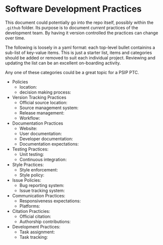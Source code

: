 # Software Development Practices

This document could potentially go into the repo itself, possibly within the `.github` folder. Its purpose is to document *current* practices of the development team. By having it version controlled the practices can change over time.

The following is loosely in a yaml format: each top-level bullet containins a sub-list of key-value items. This is just a starter list, items and categories should be added or removed to suit each individual project. Reviewing and updating the list can be an excellent on-boarding activity.

Any one of these categories could be a great topic for a PSIP PTC.

- Policies
  - location:
  - decision making process:
- Version Tracking Practices
  - Official source location:
  - Source management system:
  - Release management:
  - Workflow:
- Documentation Practices
  - Website:
  - User documentation:
  - Developer documentation:
  - Documentation expectations:
- Testing Practices:
  - Unit testing:
  - Continuous integration:
- Style Practices:
  - Style enforcement:
  - Style policy:
- Issue Policies: 
  - Bug reporting system:
  - Issue tracking system:
- Communication Practices:
  - Responsiveness expectations:
  - Platforms:
- Citation Practicies:
  - Official citation:
  - Authorship contributions:
- Development Practices:
  - Task assignment:
  - Task tracking:
